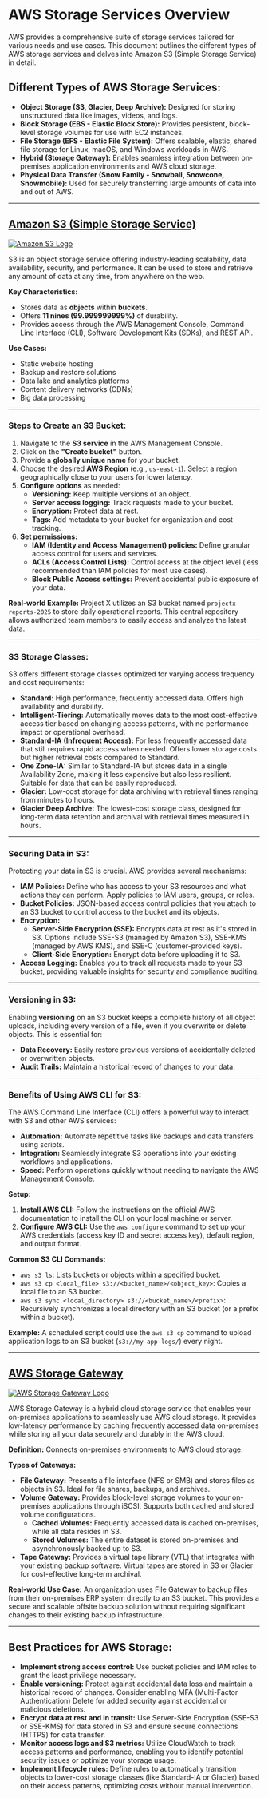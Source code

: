# AWS Storage Services Overview

AWS provides a comprehensive suite of storage services tailored for various needs and use cases. This document outlines the different types of AWS storage services and delves into Amazon S3 (Simple Storage Service) in detail.

## Different Types of AWS Storage Services:

* **Object Storage (S3, Glacier, Deep Archive):** Designed for storing unstructured data like images, videos, and logs.
* **Block Storage (EBS - Elastic Block Store):** Provides persistent, block-level storage volumes for use with EC2 instances.
* **File Storage (EFS - Elastic File System):** Offers scalable, elastic, shared file storage for Linux, macOS, and Windows workloads in AWS.
* **Hybrid (Storage Gateway):** Enables seamless integration between on-premises application environments and AWS cloud storage.
* **Physical Data Transfer (Snow Family - Snowball, Snowcone, Snowmobile):** Used for securely transferring large amounts of data into and out of AWS.

---

## <ins>Amazon S3 (Simple Storage Service)</ins>

[![Amazon S3 Logo](https://upload.wikimedia.org/wikipedia/commons/6/64/Amazon_S3_logo.svg)](https://aws.amazon.com/s3/)

S3 is an object storage service offering industry-leading scalability, data availability, security, and performance. It can be used to store and retrieve any amount of data at any time, from anywhere on the web.

**Key Characteristics:**

* Stores data as **objects** within **buckets**.
* Offers **11 nines (99.999999999%)** of durability.
* Provides access through the AWS Management Console, Command Line Interface (CLI), Software Development Kits (SDKs), and REST API.

**Use Cases:**

* Static website hosting
* Backup and restore solutions
* Data lake and analytics platforms
* Content delivery networks (CDNs)
* Big data processing

---

### Steps to Create an S3 Bucket:

1.  Navigate to the **S3 service** in the AWS Management Console.
2.  Click on the **"Create bucket"** button.
3.  Provide a **globally unique name** for your bucket.
4.  Choose the desired **AWS Region** (e.g., `us-east-1`). Select a region geographically close to your users for lower latency.
5.  **Configure options** as needed:
    * **Versioning:** Keep multiple versions of an object.
    * **Server access logging:** Track requests made to your bucket.
    * **Encryption:** Protect data at rest.
    * **Tags:** Add metadata to your bucket for organization and cost tracking.
6.  **Set permissions:**
    * **IAM (Identity and Access Management) policies:** Define granular access control for users and services.
    * **ACLs (Access Control Lists):** Control access at the object level (less recommended than IAM policies for most use cases).
    * **Block Public Access settings:** Prevent accidental public exposure of your data.

**Real-world Example:** Project X utilizes an S3 bucket named `projectx-reports-2025` to store daily operational reports. This central repository allows authorized team members to easily access and analyze the latest data.

---

### S3 Storage Classes:

S3 offers different storage classes optimized for varying access frequency and cost requirements:

* **Standard:** High performance, frequently accessed data. Offers high availability and durability.
* **Intelligent-Tiering:** Automatically moves data to the most cost-effective access tier based on changing access patterns, with no performance impact or operational overhead.
* **Standard-IA (Infrequent Access):** For less frequently accessed data that still requires rapid access when needed. Offers lower storage costs but higher retrieval costs compared to Standard.
* **One Zone-IA:** Similar to Standard-IA but stores data in a single Availability Zone, making it less expensive but also less resilient. Suitable for data that can be easily reproduced.
* **Glacier:** Low-cost storage for data archiving with retrieval times ranging from minutes to hours.
* **Glacier Deep Archive:** The lowest-cost storage class, designed for long-term data retention and archival with retrieval times measured in hours.

---

### Securing Data in S3:

Protecting your data in S3 is crucial. AWS provides several mechanisms:

* **IAM Policies:** Define who has access to your S3 resources and what actions they can perform. Apply policies to IAM users, groups, or roles.
* **Bucket Policies:** JSON-based access control policies that you attach to an S3 bucket to control access to the bucket and its objects.
* **Encryption:**
    * **Server-Side Encryption (SSE):** Encrypts data at rest as it's stored in S3. Options include SSE-S3 (managed by Amazon S3), SSE-KMS (managed by AWS KMS), and SSE-C (customer-provided keys).
    * **Client-Side Encryption:** Encrypt data before uploading it to S3.
* **Access Logging:** Enables you to track all requests made to your S3 bucket, providing valuable insights for security and compliance auditing.

---

### Versioning in S3:

Enabling **versioning** on an S3 bucket keeps a complete history of all object uploads, including every version of a file, even if you overwrite or delete objects. This is essential for:

* **Data Recovery:** Easily restore previous versions of accidentally deleted or overwritten objects.
* **Audit Trails:** Maintain a historical record of changes to your data.

---

### Benefits of Using AWS CLI for S3:

The AWS Command Line Interface (CLI) offers a powerful way to interact with S3 and other AWS services:

* **Automation:** Automate repetitive tasks like backups and data transfers using scripts.
* **Integration:** Seamlessly integrate S3 operations into your existing workflows and applications.
* **Speed:** Perform operations quickly without needing to navigate the AWS Management Console.

**Setup:**

1.  **Install AWS CLI:** Follow the instructions on the official AWS documentation to install the CLI on your local machine or server.
2.  **Configure AWS CLI:** Use the `aws configure` command to set up your AWS credentials (access key ID and secret access key), default region, and output format.

**Common S3 CLI Commands:**

* `aws s3 ls`: Lists buckets or objects within a specified bucket.
* `aws s3 cp <local_file> s3://<bucket_name>/<object_key>`: Copies a local file to an S3 bucket.
* `aws s3 sync <local_directory> s3://<bucket_name>/<prefix>`: Recursively synchronizes a local directory with an S3 bucket (or a prefix within a bucket).

**Example:** A scheduled script could use the `aws s3 cp` command to upload application logs to an S3 bucket (`s3://my-app-logs/`) every night.

---

## <ins>AWS Storage Gateway</ins>

[![AWS Storage Gateway Logo](https://d1.awsstatic.com/product-marketing/Storage%20Gateway/AWS_Storage_Gateway_Horizontal_Color_RGB.svg)](https://aws.amazon.com/storagegateway/)

AWS Storage Gateway is a hybrid cloud storage service that enables your on-premises applications to seamlessly use AWS cloud storage. It provides low-latency performance by caching frequently accessed data on-premises while storing all your data securely and durably in the AWS cloud.

**Definition:** Connects on-premises environments to AWS cloud storage.

**Types of Gateways:**

* **File Gateway:** Presents a file interface (NFS or SMB) and stores files as objects in S3. Ideal for file shares, backups, and archives.
* **Volume Gateway:** Provides block-level storage volumes to your on-premises applications through iSCSI. Supports both cached and stored volume configurations.
    * **Cached Volumes:** Frequently accessed data is cached on-premises, while all data resides in S3.
    * **Stored Volumes:** The entire dataset is stored on-premises and asynchronously backed up to S3.
* **Tape Gateway:** Provides a virtual tape library (VTL) that integrates with your existing backup software. Virtual tapes are stored in S3 or Glacier for cost-effective long-term archival.

**Real-world Use Case:** An organization uses File Gateway to backup files from their on-premises ERP system directly to an S3 bucket. This provides a secure and scalable offsite backup solution without requiring significant changes to their existing backup infrastructure.

---

## Best Practices for AWS Storage:

* **Implement strong access control:** Use bucket policies and IAM roles to grant the least privilege necessary.
* **Enable versioning:** Protect against accidental data loss and maintain a historical record of changes. Consider enabling MFA (Multi-Factor Authentication) Delete for added security against accidental or malicious deletions.
* **Encrypt data at rest and in transit:** Use Server-Side Encryption (SSE-S3 or SSE-KMS) for data stored in S3 and ensure secure connections (HTTPS) for data transfer.
* **Monitor access logs and S3 metrics:** Utilize CloudWatch to track access patterns and performance, enabling you to identify potential security issues or optimize your storage usage.
* **Implement lifecycle rules:** Define rules to automatically transition objects to lower-cost storage classes (like Standard-IA or Glacier) based on their access patterns, optimizing costs without manual intervention.
